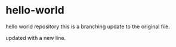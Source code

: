 # hello-world
hello world repository
this is a branching update to the original file.

updated with a new line.
